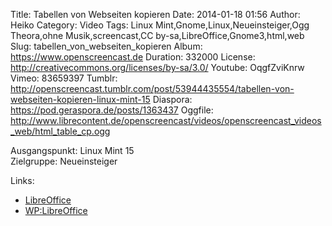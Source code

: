 Title: Tabellen von Webseiten kopieren
Date: 2014-01-18 01:56
Author: Heiko
Category: Video
Tags: Linux Mint,Gnome,Linux,Neueinsteiger,Ogg Theora,ohne Musik,screencast,CC by-sa,LibreOffice,Gnome3,html,web
Slug: tabellen_von_webseiten_kopieren
Album: https://www.openscreencast.de
Duration: 332000
License: http://creativecommons.org/licenses/by-sa/3.0/
Youtube: OqgfZviKnrw
Vimeo: 83659397
Tumblr: http://openscreencast.tumblr.com/post/53944435554/tabellen-von-webseiten-kopieren-linux-mint-15
Diaspora: https://pod.geraspora.de/posts/1363437
Oggfile: http://www.librecontent.de/openscreencast/videos/openscreencast_videos_web/html_table_cp.ogg

Ausgangspunkt: Linux Mint 15  
Zielgruppe: Neueinsteiger  

Links:

  * [LibreOffice](http://de.libreoffice.org/hilfe-kontakt/handbuecher/ "Link zu LibreOffice")
  * [WP:LibreOffice](http://de.wikipedia.org/wiki/Libreoffice "LibreOffice")

